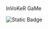InVoKeR GaMe

![Static Badge](https://img.shields.io/badge/:badgeContent?style=plastic&logo=https%3A%2F%2Fwww.google.com%2Furl%3Fsa%3Di%26url%3Dhttps%253A%252F%252Fcommons.wikimedia.org%252Fwiki%252FFile%253ATailwind_CSS_Logo.svg%26psig%3DAOvVaw11m-zlpkOwRmAba1tB_ExY%26ust%3D1737390487509000%26source%3Dimages%26cd%3Dvfe%26opi%3D89978449%26ved%3D0CBQQjRxqFwoTCPDiiYiagosDFQAAAAAdAAAAABAE)

